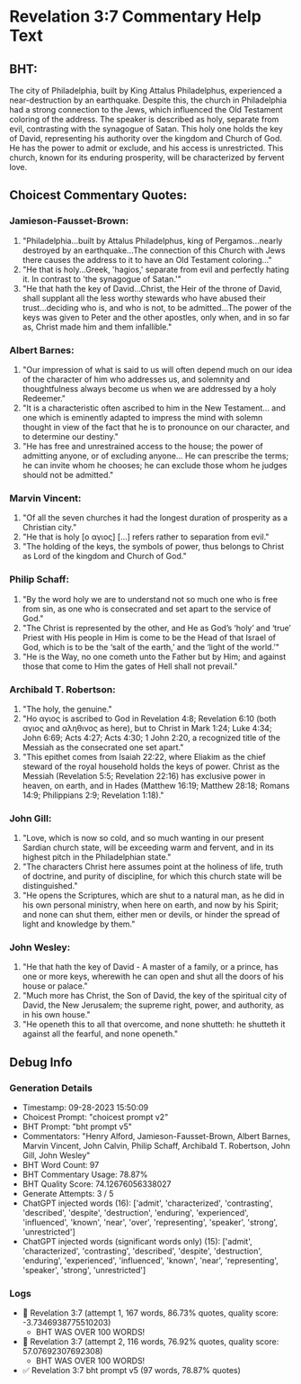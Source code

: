 # Revelation 3:7 Commentary Help Text

## BHT:
The city of Philadelphia, built by King Attalus Philadelphus, experienced a near-destruction by an earthquake. Despite this, the church in Philadelphia had a strong connection to the Jews, which influenced the Old Testament coloring of the address. The speaker is described as holy, separate from evil, contrasting with the synagogue of Satan. This holy one holds the key of David, representing his authority over the kingdom and Church of God. He has the power to admit or exclude, and his access is unrestricted. This church, known for its enduring prosperity, will be characterized by fervent love.

## Choicest Commentary Quotes:
### Jamieson-Fausset-Brown:
1. "Philadelphia...built by Attalus Philadelphus, king of Pergamos...nearly destroyed by an earthquake...The connection of this Church with Jews there causes the address to it to have an Old Testament coloring..." 
2. "He that is holy...Greek, 'hagios,' separate from evil and perfectly hating it. In contrast to 'the synagogue of Satan.'"
3. "He that hath the key of David...Christ, the Heir of the throne of David, shall supplant all the less worthy stewards who have abused their trust...deciding who is, and who is not, to be admitted...The power of the keys was given to Peter and the other apostles, only when, and in so far as, Christ made him and them infallible."

### Albert Barnes:
1. "Our impression of what is said to us will often depend much on our idea of the character of him who addresses us, and solemnity and thoughtfulness always become us when we are addressed by a holy Redeemer." 
2. "It is a characteristic often ascribed to him in the New Testament... and one which is eminently adapted to impress the mind with solemn thought in view of the fact that he is to pronounce on our character, and to determine our destiny." 
3. "He has free and unrestrained access to the house; the power of admitting anyone, or of excluding anyone... He can prescribe the terms; he can invite whom he chooses; he can exclude those whom he judges should not be admitted."

### Marvin Vincent:
1. "Of all the seven churches it had the longest duration of prosperity as a Christian city."
2. "He that is holy [ο αγιος] [...] refers rather to separation from evil."
3. "The holding of the keys, the symbols of power, thus belongs to Christ as Lord of the kingdom and Church of God."

### Philip Schaff:
1. "By the word holy we are to understand not so much one who is free from sin, as one who is consecrated and set apart to the service of God."
2. "The Christ is represented by the other, and He as God’s ‘holy’ and ‘true’ Priest with His people in Him is come to be the Head of that Israel of God, which is to be the ‘salt of the earth,’ and the ‘light of the world.’"
3. "He is the Way, no one cometh unto the Father but by Him; and against those that come to Him the gates of Hell shall not prevail."

### Archibald T. Robertson:
1. "The holy, the genuine."
2. "Ηο αγιος is ascribed to God in Revelation 4:8; Revelation 6:10 (both αγιος and αληθινος as here), but to Christ in Mark 1:24; Luke 4:34; John 6:69; Acts 4:27; Acts 4:30; 1 John 2:20, a recognized title of the Messiah as the consecrated one set apart."
3. "This epithet comes from Isaiah 22:22, where Eliakim as the chief steward of the royal household holds the keys of power. Christ as the Messiah (Revelation 5:5; Revelation 22:16) has exclusive power in heaven, on earth, and in Hades (Matthew 16:19; Matthew 28:18; Romans 14:9; Philippians 2:9; Revelation 1:18)."

### John Gill:
1. "Love, which is now so cold, and so much wanting in our present Sardian church state, will be exceeding warm and fervent, and in its highest pitch in the Philadelphian state."
2. "The characters Christ here assumes point at the holiness of life, truth of doctrine, and purity of discipline, for which this church state will be distinguished."
3. "He opens the Scriptures, which are shut to a natural man, as he did in his own personal ministry, when here on earth, and now by his Spirit; and none can shut them, either men or devils, or hinder the spread of light and knowledge by them."

### John Wesley:
1. "He that hath the key of David - A master of a family, or a prince, has one or more keys, wherewith he can open and shut all the doors of his house or palace."
2. "Much more has Christ, the Son of David, the key of the spiritual city of David, the New Jerusalem; the supreme right, power, and authority, as in his own house."
3. "He openeth this to all that overcome, and none shutteth: he shutteth it against all the fearful, and none openeth."


## Debug Info
### Generation Details
- Timestamp: 09-28-2023 15:50:09
- Choicest Prompt: "choicest prompt v2"
- BHT Prompt: "bht prompt v5"
- Commentators: "Henry Alford, Jamieson-Fausset-Brown, Albert Barnes, Marvin Vincent, John Calvin, Philip Schaff, Archibald T. Robertson, John Gill, John Wesley"
- BHT Word Count: 97
- BHT Commentary Usage: 78.87%
- BHT Quality Score: 74.12676056338027
- Generate Attempts: 3 / 5
- ChatGPT injected words (16):
	['admit', 'characterized', 'contrasting', 'described', 'despite', 'destruction', 'enduring', 'experienced', 'influenced', 'known', 'near', 'over', 'representing', 'speaker', 'strong', 'unrestricted']
- ChatGPT injected words (significant words only) (15):
	['admit', 'characterized', 'contrasting', 'described', 'despite', 'destruction', 'enduring', 'experienced', 'influenced', 'known', 'near', 'representing', 'speaker', 'strong', 'unrestricted']

### Logs
- 🔄 Revelation 3:7 (attempt 1, 167 words, 86.73% quotes, quality score: -3.7346938775510203) 
	- BHT WAS OVER 100 WORDS!
- 🔄 Revelation 3:7 (attempt 2, 116 words, 76.92% quotes, quality score: 57.07692307692308) 
	- BHT WAS OVER 100 WORDS!
- ✅ Revelation 3:7 bht prompt v5 (97 words, 78.87% quotes)